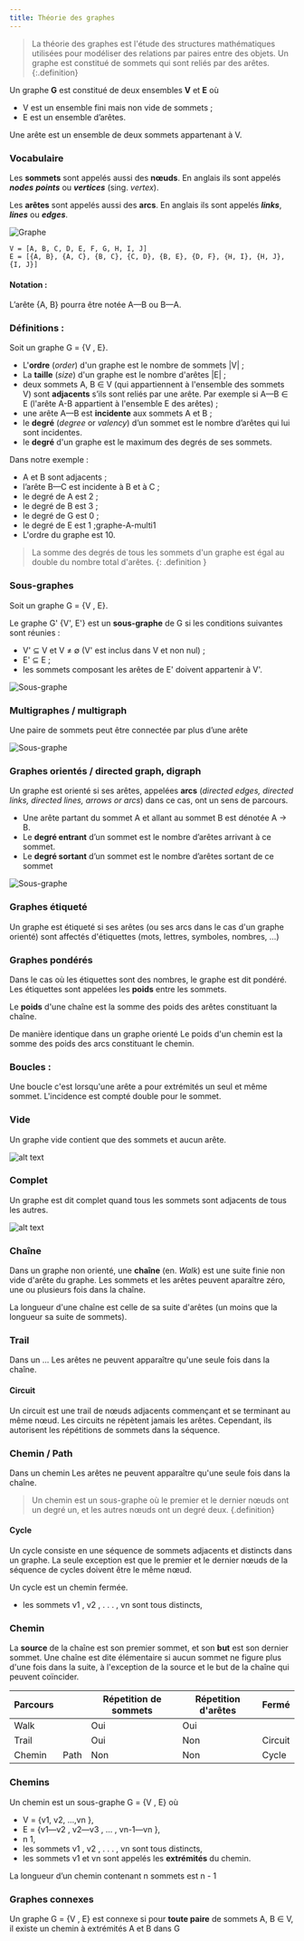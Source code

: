 ```yaml
---
title: Théorie des graphes
---
```


> La théorie des graphes est l'étude des structures mathématiques utilisées pour modéliser des relations par paires entre des objets. Un graphe est constitué de sommets qui sont reliés par des arêtes.
{:.definition}

Un graphe **G** est constitué de deux ensembles **V** et **E** où  
- V est un ensemble fini mais non vide de sommets ;
- E est un ensemble d’arêtes.

Une arête est un ensemble de deux sommets appartenant à V.

### Vocabulaire

Les **sommets** sont appelés aussi des **nœuds**. En anglais ils sont appelés _**nodes**_ _**points**_ ou _**vertices**_ (sing. _vertex_).

Les **arêtes** sont appelés aussi des **arcs**. En anglais ils sont appelés _**links**_, _**lines**_ ou _**edges**_.

![Graphe](graphe-A.svg)

```
V = [A, B, C, D, E, F, G, H, I, J]  
E = [{A, B}, {A, C}, {B, C}, {C, D}, {B, E}, {D, F}, {H, I}, {H, J}, {I, J}]
```

#### Notation : 

L’arête {A, B} pourra être notée  A—B ou B—A. 

### Définitions : 

Soit un graphe G = {V , E}.

- L'**ordre** (_order_) d'un graphe est le nombre de sommets \|V\| ;
- La **taille** (_size_) d'un graphe est le nombre d'arêtes \|E\| ;
- deux sommets A, B ∈ V (qui appartiennent à l'ensemble des sommets V) sont **adjacents** s’ils sont reliés par une arête. Par exemple si A—B ∈ E (l'arête A-B appartient à l'ensemble E des arêtes) ;
- une arête A—B est **incidente** aux sommets A et B ;
- le **degré** (_degree_ or _valency_) d’un sommet est le nombre d’arêtes qui lui sont incidentes.
- le **degré** d'un graphe est le maximum des degrés de ses sommets.

Dans notre exemple :
- A et B sont adjacents ;
- l’arête B—C est incidente à B et à C ;
- le degré de A est 2 ;
- le degré de B est 3 ;
- le degré de G est 0 ;
- le degré de E est 1 ;graphe-A-multi1
- L'ordre du graphe est 10.

> La somme des degrés de tous les sommets d'un graphe est égal au double du nombre total d'arêtes.
{: .definition }

### Sous-graphes

Soit un graphe G = {V , E}. 

Le graphe G' {V', E'} est un **sous-graphe** de G si les conditions suivantes sont réunies :
- V' ⊆ V et V ≠ ∅ (V' est inclus dans V et non nul) ;
- E' ⊆ E ;
- les sommets composant les arêtes de E' doivent appartenir à V'.

![Sous-graphe](graphe-A-sous.svg)

### Multigraphes / multigraph

Une paire de sommets peut être connectée par plus d’une arête

![Sous-graphe](graphe-A-multi.svg)

### Graphes orientés / directed graph, digraph

Un graphe est orienté si ses arêtes, appelées **arcs** (_directed edges, directed links, directed lines, arrows or arcs_) dans ce cas, ont un sens de parcours.

- Une arête partant du sommet A et allant au sommet B est dénotée A → B.
- Le **degré entrant** d’un sommet est le nombre d’arêtes arrivant à ce sommet. 
- Le **degré sortant** d’un sommet est le nombre d’arêtes sortant de ce sommet

![Sous-graphe](graphe-A-digraph.svg)

### Graphes étiqueté

Un graphe est étiqueté si ses arêtes (ou ses arcs dans le cas d'un graphe orienté) sont affectés d'étiquettes (mots, lettres, symboles, nombres, …)

### Graphes pondérés

Dans le cas où les étiquettes sont des nombres, le graphe est dit pondéré. Les étiquettes sont appelées les **poids** entre les sommets.

Le **poids** d'une chaîne est la somme des poids des arêtes constituant la chaîne.

De manière identique dans un graphe orienté Le poids d'un chemin est la somme des poids des arcs constituant le chemin.

### Boucles : 

Une boucle c'est lorsqu'une arête a pour extrémités un seul et même sommet. L'incidence est compté double pour le sommet.

### Vide
Un graphe vide contient que des sommets et aucun arête.

![alt text](graphe-A-vide.svg)

### Complet

Un graphe est dit complet quand tous les sommets sont adjacents de tous les autres.

![alt text](graphe-A-complet.svg)

### Chaîne

Dans un graphe non orienté, une **chaîne** (en. _Walk_) est une suite finie non vide d'arête du graphe. Les sommets et les arêtes peuvent aparaître zéro, une ou plusieurs fois dans la chaîne.

La longueur d'une chaîne est celle de sa suite d'arêtes (un moins que la longueur sa suite de sommets). 

### Trail

Dans un ... Les arêtes ne peuvent apparaître qu'une seule fois dans la chaîne.

#### Circuit

Un circuit est une trail de nœuds adjacents commençant et se terminant au même nœud. Les circuits ne répètent jamais les arêtes. Cependant, ils autorisent les répétitions de sommets dans la séquence.

### Chemin / Path

Dans un chemin Les arêtes ne peuvent apparaître qu'une seule fois dans la chaîne.

> Un chemin est un sous-graphe où le premier et le dernier nœuds ont un degré un, et les autres nœuds ont un degré deux.
{.definition}

#### Cycle

Un cycle consiste en une séquence de sommets adjacents et distincts dans un graphe. La seule exception est que le premier et le dernier nœuds de la séquence de cycles doivent être le même nœud.

Un cycle est un chemin fermée.

- les sommets v1 , v2 , . . . , vn sont tous distincts,


### Chemin

La **source** de la chaîne est son premier sommet, et son **but** est son dernier sommet. Une chaîne est dite élémentaire si aucun sommet ne figure plus d'une fois dans la suite, à l'exception de la source et le but de la chaîne qui peuvent coïncider.

Parcours||Répetition de sommets|Répetition d'arêtes|Fermé
---|---|---|---|---
Walk||Oui |	Oui 	|
Trail|	|Oui |	Non 	|Circuit
Chemin | Path |	Non |	Non |	Cycle




### Chemins

Un chemin est un sous-graphe G = {V , E} où
- V = {v1, v2, ...,vn },
- E = {v1—v2 , v2—v3 , ... , vn-1—vn },
- n  1,
- les sommets v1 , v2 , . . . , vn sont tous distincts,
- les sommets v1 et vn sont appelés les **extrémités** du chemin.

La longueur d’un chemin contenant n sommets est n - 1




### Graphes connexes

Un graphe G = {V , E} est connexe si pour **toute paire** de sommets A, B ∈ V, il existe un chemin à extrémités A et B dans G 
